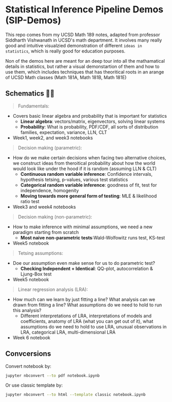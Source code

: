 # Statistical Inference Pipeline Demos (SIP-Demos)
This repo comes from my UCSD Math 189 notes, adapted from professor Siddharth Vishwanath in UCSD's math department. It involves many really good and intuitive visualzied demonstration of different `ideas in statistics`, which is really good for education purposes.

Non of the demos here are meant for an deep tour into all the mathamatical details in statistics, but rather a visual demonstartion of them and how to use them, which includes techniques that has theoritical roots in an arange of UCSD Math classes (Math 181A, Math 181B, Math 181E)

## Schematics 🧙‍♀️
> Fundamentals:
- Covers basic linear algebra and probability that is important for statistics
    - **Linear algebra**: vectors/matrix, eigenvectors, solving linear systems
    - **Probability**: What is probability, PDF/CDF, all sorts of distribution families, expectation, variance, LLN, CLT
- Week1, week2, and week3 notebooks

> Decision making (parametric):
- How do we make certain decisions when facing two alternative choices, we construct ideas from theroitical probability about how the world would look like under the hood if it is random (assuming LLN & CLT)
    - **Continuous random variable inference**: Confidence intervals, hypothesis tetsing, p-values, various test statistics
    - **Categorical random variable inference**: goodness of fit, test for independence, homogenity
    - **Moving towards more general form of testing**: MLE & likelihood ratio test
- Week3 and week4 notebooks

> Decision making (non-parametric):
- How to make inference with minimal assumptions, we need a new paradigm starting from scratch
    - **Most naive non-parametric tests**:Wald-Wolfowitz runs test, KS-test
- Week5 notebook

> Tetsing assumptions:
- Doe our assumption even make sense for us to do parametric test?
    - **Checking Independent + Identical**: QQ-plot, autocorrelation & Ljung-Box test
- Week5 notebook

> Linear regression analysis (LRA):
- How much can we learn by just fitting a line? What analysis can we drawn from fitting a line? What assumptions do we need to hold to run this analysis?
    - Different interpretations of LRA, interpretations of models and coefficients, anatomy of LRA (what you can get out of it), what assumptions do we need to hold to use LRA, unusual observations in LRA, categorical LRA, multi-dimensional LRA
- Week 6 notebook

## Convcersions
Convert notebook by:

```bash
jupyter nbconvert --to pdf notebook.ipynb
```

Or use classic template by:

```bash
jupyter nbconvert --to html --template classic notebook.ipynb
```